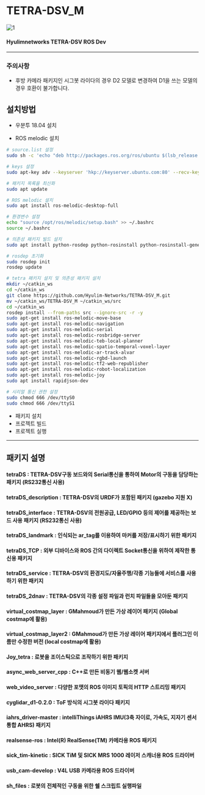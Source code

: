 # TETRA-DSV_M

![1](https://user-images.githubusercontent.com/103166594/220823974-8fde85da-4c52-4bb3-9638-9e6d5bca1c39.png)

####   Hyulimnetworks TETRA-DSV ROS Dev

************************

### 주의사항
- 후방 카메라 패키지인 시그봇 라이다의 경우 D2 모델로 변경하여 D1을 쓰는 모델의 경우 호환이 불가합니다.

## 설치방법
- 우분투 18.04 설치

- ROS melodic 설치

``` bash
# source.list 설정
sudo sh -c 'echo "deb http://packages.ros.org/ros/ubuntu $(lsb_release -sc) main" > /etc/apt/sources.list.d/ros-latest.list'

# keys 설정
sudo apt-key adv --keyserver 'hkp://keyserver.ubuntu.com:80' --recv-key C1CF6E31E6BADE8868B172B4F42ED6FBAB17C654

# 패키지 목록을 최신화 
sudo apt update

# ROS melodic 설치
sudo apt install ros-melodic-desktop-full

# 환경변수 설정
echo "source /opt/ros/melodic/setup.bash" >> ~/.bashrc
source ~/.bashrc

# 의존성 패키지 빌드 설치
sudo apt install python-rosdep python-rosinstall python-rosinstall-generator python-wstool build-essential

# rosdep 초기화
sudo rosdep init
rosdep update

# tetra 패키지 설치 및 의존성 패키지 설치
mkdir ~/catkin_ws
cd ~/catkin_ws
git clone https://github.com/Hyulim-Networks/TETRA-DSV_M.git
mv ~/catkin_ws/TETRA-DSV_M ~/catkin_ws/src
cd ~/catkin_ws
rosdep install --from-paths src --ignore-src -r -y
sudo apt-get install ros-melodic-move-base
sudo apt-get install ros-melodic-navigation
sudo apt-get install ros-melodic-serial
sudo apt-get install ros-melodic-rosbridge-server
sudo apt-get install ros-melodic-teb-local-planner
sudo apt-get install ros-melodic-spatio-temporal-voxel-layer
sudo apt-get install ros-melodic-ar-track-alvar
sudo apt-get install ros-melodic-rgbd-launch
sudo apt-get install ros-melodic-tf2-web-republisher
sudo apt-get install ros-melodic-robot-localization
sudo apt-get install ros-melodic-joy
sudo apt install rapidjson-dev

# 시리얼 통신 권한 설정
sudo chmod 666 /dev/ttyS0
sudo chmod 666 /dev/ttyS1

```

- 패키지 설치
- 프로젝트 빌드
- 프로젝트 실행

************************

## 패키지 설명

#### tetraDS : TETRA-DSV구동 보드와의 Serial통신을 통하여 Motor의 구동을 담당하는 패키지 (RS232통신 사용)

#### tetraDS_description : TETRA-DSV의 URDF가 포함된 패키지 (gazebo 지원 X)

#### tetraDS_interface : TETRA-DSV의 전원공급, LED/GPIO 등의 제어를 제공하는 보드 사용 패키지 (RS232통신 사용)

#### tetraDS_landmark : 인식되는 ar_tag를 이용하여 마커를 저장/표시하기 위한 패키지

#### tetraDS_TCP : 외부 디바이스와 ROS 간의 다이렉트 Socket통신을 위하여 제작한 통신용 패키지

#### tetraDS_service : TETRA-DSV의 환경지도/자율주행/각종 기능들에 서비스를 사용하기 위한 패키지

#### tetraDS_2dnav : TETRA-DSV의 각종 설정 파일과 런치 파일들을 모아둔 패키지

#### virtual_costmap_layer : GMahmoud가 만든 가상 레이어 패키지 (Global costmap에 활용)

#### virtual_costmap_layer2 : GMahmoud가 만든 가상 레이어 패키지에서 플러그인 이름만 수정한 버전 (local costmap에 활용)

#### Joy_tetra : 로봇을 조이스틱으로 조작하기 위한 패키지

#### async_web_server_cpp : C++로 만든 비동기 웹/웹소켓 서버

#### web_video_server : 다양한 포맷의 ROS 이미지 토픽의 HTTP 스트리밍 패키지

#### cyglidar_d1-0.2.0 : ToF 방식의 시그봇 라이다 패키지

#### iahrs_driver-master : intelliThings iAHRS IMU(3축 자이로, 가속도, 지자기 센서 통합 AHRS) 패키지

#### realsense-ros : Intel(R) RealSense(TM) 카메라용 ROS 패키지

#### sick_tim-kinetic : SICK TiM 및 SICK MRS 1000 레이저 스캐너용 ROS 드라이버

#### usb_cam-develop : V4L USB 카메라용 ROS 드라이버

#### sh_files : 로봇의 전체적인 구동을 위한 쉘 스크립트 실행파일

<br>

